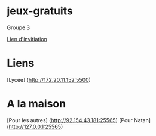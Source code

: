 # jeux-gratuits

Groupe 3

[Lien d'invitiation](https://prod.liveshare.vsengsaas.visualstudio.com/join?CC29AD5021419602D97A7342B10CB8B06E09 "Lien d'invitation")

 # Liens
[Lycée] (http://172.20.11.152:5500)
 # A la maison
[Pour les autres] (http://92.154.43.181:25565)
[Pour Natan] (http://127.0.0.1:25565)